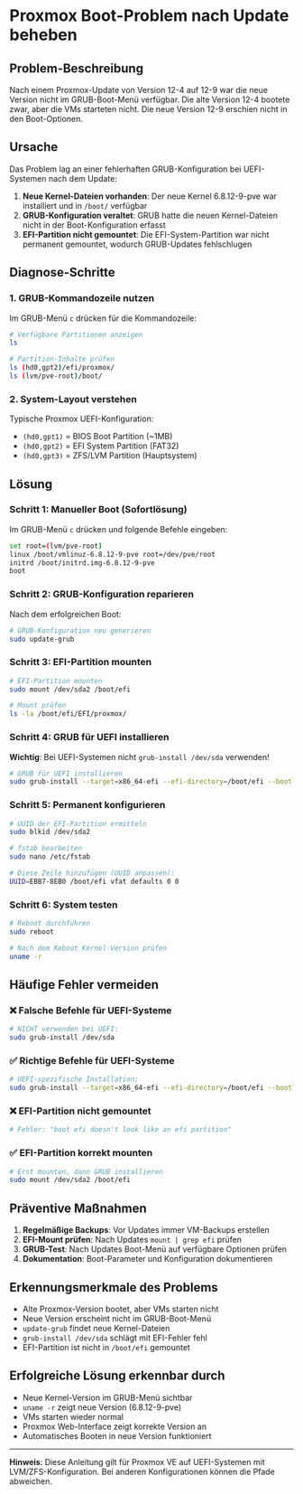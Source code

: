 # Proxmox Boot-Problem nach Update beheben

## Problem-Beschreibung

Nach einem Proxmox-Update von Version 12-4 auf 12-9 war die neue Version nicht im GRUB-Boot-Menü verfügbar. Die alte Version 12-4 bootete zwar, aber die VMs starteten nicht. Die neue Version 12-9 erschien nicht in den Boot-Optionen.

## Ursache

Das Problem lag an einer fehlerhaften GRUB-Konfiguration bei UEFI-Systemen nach dem Update:

1. **Neue Kernel-Dateien vorhanden**: Der neue Kernel 6.8.12-9-pve war installiert und in `/boot/` verfügbar
2. **GRUB-Konfiguration veraltet**: GRUB hatte die neuen Kernel-Dateien nicht in der Boot-Konfiguration erfasst
3. **EFI-Partition nicht gemountet**: Die EFI-System-Partition war nicht permanent gemountet, wodurch GRUB-Updates fehlschlugen

## Diagnose-Schritte

### 1. GRUB-Kommandozeile nutzen

Im GRUB-Menü `c` drücken für die Kommandozeile:

```bash
# Verfügbare Partitionen anzeigen
ls

# Partition-Inhalte prüfen
ls (hd0,gpt2)/efi/proxmox/
ls (lvm/pve-root)/boot/
```

### 2. System-Layout verstehen

Typische Proxmox UEFI-Konfiguration:
- `(hd0,gpt1)` = BIOS Boot Partition (~1MB)
- `(hd0,gpt2)` = EFI System Partition (FAT32)
- `(hd0,gpt3)` = ZFS/LVM Partition (Hauptsystem)

## Lösung

### Schritt 1: Manueller Boot (Sofortlösung)

Im GRUB-Menü `c` drücken und folgende Befehle eingeben:

```bash
set root=(lvm/pve-root)
linux /boot/vmlinuz-6.8.12-9-pve root=/dev/pve/root
initrd /boot/initrd.img-6.8.12-9-pve
boot
```

### Schritt 2: GRUB-Konfiguration reparieren

Nach dem erfolgreichen Boot:

```bash
# GRUB-Konfiguration neu generieren
sudo update-grub
```

### Schritt 3: EFI-Partition mounten

```bash
# EFI-Partition mounten
sudo mount /dev/sda2 /boot/efi

# Mount prüfen
ls -la /boot/efi/EFI/proxmox/
```

### Schritt 4: GRUB für UEFI installieren

**Wichtig**: Bei UEFI-Systemen nicht `grub-install /dev/sda` verwenden!

```bash
# GRUB für UEFI installieren
sudo grub-install --target=x86_64-efi --efi-directory=/boot/efi --bootloader-id=proxmox
```

### Schritt 5: Permanent konfigurieren

```bash
# UUID der EFI-Partition ermitteln
sudo blkid /dev/sda2

# fstab bearbeiten
sudo nano /etc/fstab

# Diese Zeile hinzufügen (UUID anpassen):
UUID=EBB7-8EB0 /boot/efi vfat defaults 0 0
```

### Schritt 6: System testen

```bash
# Reboot durchführen
sudo reboot

# Nach dem Reboot Kernel-Version prüfen
uname -r
```

## Häufige Fehler vermeiden

### ❌ Falsche Befehle für UEFI-Systeme
```bash
# NICHT verwenden bei UEFI:
sudo grub-install /dev/sda
```

### ✅ Richtige Befehle für UEFI-Systeme
```bash
# UEFI-spezifische Installation:
sudo grub-install --target=x86_64-efi --efi-directory=/boot/efi --bootloader-id=proxmox
```

### ❌ EFI-Partition nicht gemountet
```bash
# Fehler: "boot efi doesn't look like an efi partition"
```

### ✅ EFI-Partition korrekt mounten
```bash
# Erst mounten, dann GRUB installieren
sudo mount /dev/sda2 /boot/efi
```

## Präventive Maßnahmen

1. **Regelmäßige Backups**: Vor Updates immer VM-Backups erstellen
2. **EFI-Mount prüfen**: Nach Updates `mount | grep efi` prüfen
3. **GRUB-Test**: Nach Updates Boot-Menü auf verfügbare Optionen prüfen
4. **Dokumentation**: Boot-Parameter und Konfiguration dokumentieren

## Erkennungsmerkmale des Problems

- Alte Proxmox-Version bootet, aber VMs starten nicht
- Neue Version erscheint nicht im GRUB-Boot-Menü
- `update-grub` findet neue Kernel-Dateien
- `grub-install /dev/sda` schlägt mit EFI-Fehler fehl
- EFI-Partition ist nicht in `/boot/efi` gemountet

## Erfolgreiche Lösung erkennbar durch

- Neue Kernel-Version im GRUB-Menü sichtbar
- `uname -r` zeigt neue Version (6.8.12-9-pve)
- VMs starten wieder normal
- Proxmox Web-Interface zeigt korrekte Version an
- Automatisches Booten in neue Version funktioniert

---

**Hinweis**: Diese Anleitung gilt für Proxmox VE auf UEFI-Systemen mit LVM/ZFS-Konfiguration. Bei anderen Konfigurationen können die Pfade abweichen.
